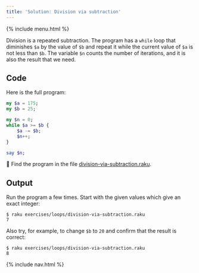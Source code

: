 ```yaml
---
title: 'Solution: Division via subtraction'
---
```


{% include menu.html %}

Division is a repeated subtraction. The program has a `while` loop that diminishes `$a` by the value of `$b` and repeat it while the current value of `$a` is not less than `$b`. The variable `$n` counts the number of iterations, and it is also the result that we need.

## Code

Here is the full program:

```raku
my $a = 175;
my $b = 25;

my $n = 0;
while $a >= $b {
    $a -= $b;
    $n++;
}

say $n;
```

🦋 Find the program in the file [division-via-subtraction.raku](https://github.com/ash/raku-course/blob/master/exercises/loops/division-via-subtraction.raku).

## Output

Run the program a few times. Start with the given values which give an exact integer:

```console
$ raku exercises/loops/division-via-subtraction.raku
7
```

Also try, for example, to change `$b` to `20` and confirm that the result is correct:

```console
$ raku exercises/loops/division-via-subtraction.raku
8
```

{% include nav.html %}
